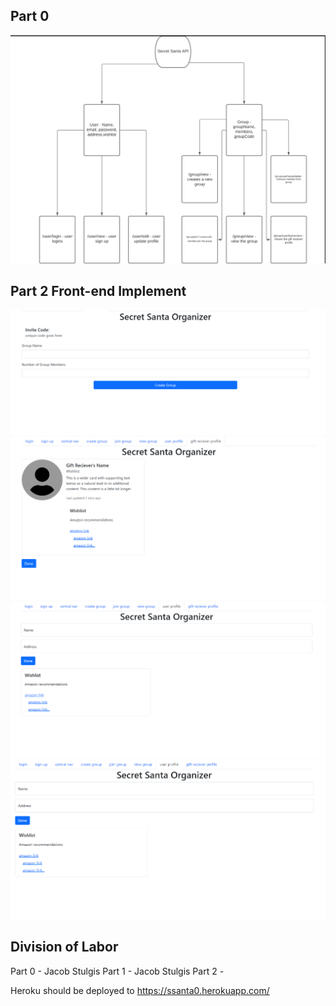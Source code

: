 ## Part 0
![FlowChart](secretsantaflowchart.png)

## Part 2 Front-end Implement
![Create](create.png)
![Read](read.png)
![Update](update.png)
![Delete](delete.png)
## Division of Labor
Part 0 - Jacob Stulgis
Part 1 - Jacob Stulgis 
Part 2 -

Heroku should be deployed to <https://ssanta0.herokuapp.com/>
